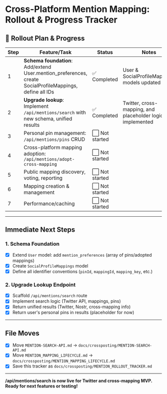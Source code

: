 # Cross-Platform Mention Mapping: Rollout & Progress Tracker

## 🚦 Rollout Plan & Progress

| Step | Feature/Task | Status | Notes |
|------|--------------|--------|-------|
| 1    | **Schema foundation**: Add/extend User.mention_preferences, create SocialProfileMappings, define all IDs | ✅ Completed | User & SocialProfileMappings models updated |
| 2    | **Upgrade lookup**: Implement `/api/mentions/search` with new schema, unified results | ✅ Completed | Twitter, cross-mapping, and placeholder logic implemented |
| 3    | Personal pin management: `/api/mentions/pins` CRUD | ⬜️ Not started |  |
| 4    | Cross-platform mapping adoption: `/api/mentions/adopt-cross-mapping` | ⬜️ Not started |  |
| 5    | Public mapping discovery, voting, reporting | ⬜️ Not started |  |
| 6    | Mapping creation & management | ⬜️ Not started |  |
| 7    | Performance/caching | ⬜️ Not started |  |

---

## Immediate Next Steps

### 1. Schema Foundation
- [x] Extend `User` model: add `mention_preferences` (array of pins/adopted mappings)
- [x] Create `SocialProfileMappings` model
- [x] Define all identifier conventions (`pinId`, `mappingId`, `mapping_key`, etc.)

### 2. Upgrade Lookup Endpoint
- [x] Scaffold `/api/mentions/search` route
- [x] Implement search logic (Twitter API, mappings, pins)
- [x] Return unified results (Twitter, Nostr, cross-mapping info)
- [x] Return user's personal pins in results (placeholder for now)

---

## File Moves
- [x] Move `MENTION-SEARCH-API.md` → `docs/crossposting/MENTION-SEARCH-API.md`
- [x] Move `MENTION_MAPPING_LIFECYCLE.md` → `docs/crossposting/MENTION_MAPPING_LIFECYCLE.md`
- [x] Save this tracker as `docs/crossposting/MENTION_ROLLOUT_TRACKER.md`

---

**/api/mentions/search is now live for Twitter and cross-mapping MVP. Ready for next features or testing!** 